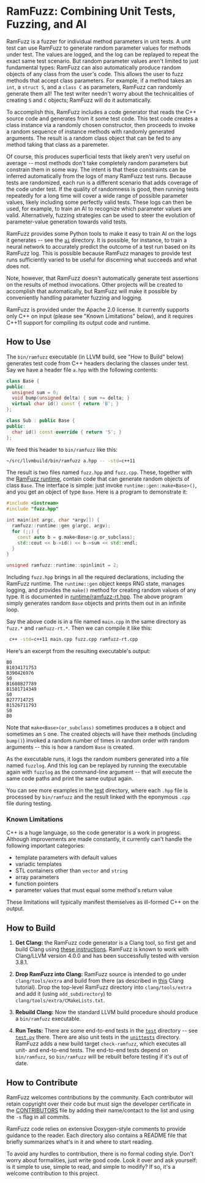 # RamFuzz: Combining Unit Tests, Fuzzing, and AI

RamFuzz is a fuzzer for individual method parameters in unit tests.  A unit test can use RamFuzz to generate random parameter values for methods under test.  The values are logged, and the log can be replayed to repeat the exact same test scenario.  But random parameter values aren't limited to just fundamental types: RamFuzz can also automatically produce random objects of any class from the user's code. This allows the user to fuzz methods that accept class parameters. For example, if a method takes an `int`, a `struct S`, and a `class C` as parameters, RamFuzz can randomly generate them all!  The test writer needn't worry about the technicalities of creating `S` and `C` objects; RamFuzz will do it automatically.

To accomplish this, RamFuzz includes a code generator that reads the C++ source code and generates from it some test code. This test code creates a class instance via a randomly chosen constructor, then proceeds to invoke a random sequence of instance methods with randomly generated arguments. The result is a random class object that can be fed to any method taking that class as a paremeter.

Of course, this produces superficial tests that likely aren't very useful on average -- most methods don't take completely random parameters but constrain them in some way.  The intent is that these constraints can be inferred automatically from the logs of many RamFuzz test runs.  Because tests are randomized, each run is a different scenario that adds coverage of the code under test.  If the quality of randomness is good, then running tests repeatedly for a long time will cover a wide range of possible parameter values, likely including some perfectly valid tests.  These logs can then be used, for example, to train an AI to recognize which parameter values are valid.  Alternatively, fuzzing strategies can be used to steer the evolution of parameter-value generation towards valid tests.

RamFuzz provides some Python tools to make it easy to train AI on the logs it generates -- see the [`ai`](ai) directory.  It is possible, for instance, to train a neural network to accurately predict the outcome of a test run based on its RamFuzz log.  This is possible because RamFuzz manages to provide test runs sufficiently varied to be useful for discerning what succeeds and what does not.

Note, however, that RamFuzz doesn't automatically generate test assertions on the results of method invocations.  Other projects will be created to accomplish that automatically, but RamFuzz will make it possible by conveniently handling parameter fuzzing and logging.

RamFuzz is provided under the Apache 2.0 license.  It currently supports only C++ on input (please see "Known Limitations" below), and it requires C++11 support for compiling its output code and runtime.

## How to Use

The `bin/ramfuzz` executable (in LLVM build, see "How to Build" below) generates test code from C++ headers declaring the classes under test.  Say we have a header file `a.hpp` with the following contents:

```c++
class Base {
public:
  unsigned sum = 0;
  void bump(unsigned delta) { sum += delta; }
  virtual char id() const { return 'B'; }
};

class Sub : public Base {
public:
  char id() const override { return 'S'; }
};
```

We feed this header to `bin/ramfuzz` like this:
```sh
~/src/llvmbuild/bin/ramfuzz a.hpp -- -std=c++11
```

The result is two files named `fuzz.hpp` and `fuzz.cpp`.  These, together with the [RamFuzz runtime](runtime), contain code that can generate random objects of class `Base`.  The interface is simple: just invoke `runtime::gen::make<Base>()`, and you get an object of type `Base`.  Here is a program to demonstrate it:
```c++
#include <iostream>
#include "fuzz.hpp"

int main(int argc, char *argv[]) {
  ramfuzz::runtime::gen g(argc, argv);
  for (;;) {
    const auto b = g.make<Base>(g.or_subclass);
    std::cout << b->id() << b->sum << std::endl;
  }
}

unsigned ramfuzz::runtime::spinlimit = 2;
```

Including `fuzz.hpp` brings in all the required declarations, including the RamFuzz runtime.  The `runtime::gen` object keeps RNG state, manages logging, and provides the `make()` method for creating random values of any type.  It is documented in [runtime/ramfuzz-rt.hpp](runtime/ramfuzz-rt.hpp).  The above program simply generates random `Base` objects and prints them out in an infinite loop.

Say the above code is in a file named `main.cpp` in the same directory as `fuzz.*` and `ramfuzz-rt.*`.  Then we can compile it like this:
```sh
 c++ -std=c++11 main.cpp fuzz.cpp ramfuzz-rt.cpp 
```

Here's an excerpt from the resulting executable's output:
```
B0
B1034171753
B390426976
S0
B1608827789
B1581714349
S0
B277714725
B1526711793
S0
B0
```

Note that `make<Base>(or_subclass)` sometimes produces a `B` object and sometimes an `S` one.  The created objects will have their methods (including `bump()`) invoked a random number of times in random order with random arguments -- this is how a random `Base` is created.

As the executable runs, it logs the random numbers generated into a file named `fuzzlog`.  And this log can be replayed by running the executable again with `fuzzlog` as the command-line argument -- that will execute the same code paths and print the same output again.

You can see more examples in the [test](test) directory, where each `.hpp` file is processed by `bin/ramfuzz` and the result linked with the eponymous `.cpp` file during testing.

### Known Limitations

C++ is a huge language, so the code generator is a work in progress.  Although improvements are made constantly, it currently can't handle the following important categories:
- template parameters with default values
- variadic templates
- STL containers other than `vector` and `string`
- array parameters
- function pointers
- parameter values that must equal some method's return value

These limitations will typically manifest themselves as ill-formed C++ on the output.

## How to Build

1. **Get Clang:** the RamFuzz code generator is a Clang tool, so first get and build Clang using [these instructions](http://clang.llvm.org/get_started.html).  RamFuzz is known to work with Clang/LLVM version 4.0.0 and has been successfully tested with version 3.8.1.

2. **Drop RamFuzz into Clang:** RamFuzz source is intended to go under `clang/tools/extra` and build from there (as described in [this](http://clang.llvm.org/docs/LibASTMatchersTutorial.html#step-1-create-a-clangtool) Clang tutorial).  Drop the top-level RamFuzz directory into `clang/tools/extra` and add it (using `add_subdirectory`) to `clang/tools/extra/CMakeLists.txt`.

3. **Rebuild Clang:** Now the standard LLVM build procedure should produce a `bin/ramfuzz` executable.

4. **Run Tests:** There are some end-to-end tests in the [`test`](test) directory -- see [`test.py`](test/test.py) there.  There are also unit tests in the [`unittests`](unittests) directory.  RamFuzz adds a new build target `check-ramfuzz`, which executes all unit- and end-to-end tests.  The end-to-end tests depend on `bin/ramfuzz`, so `bin/ramfuzz` will be rebuilt before testing if it's out of date.

## How to Contribute

RamFuzz welcomes contributions by the community.  Each contributor will retain copyright over their code but must sign the developer certificate in the [CONTRIBUTORS](CONTRIBUTORS) file by adding their name/contact to the list and using the `-s` flag in all commits.

RamFuzz code relies on extensive Doxygen-style comments to provide guidance to the reader.  Each directory also contains a README file that briefly summarizes what's in it and where to start reading.

To avoid any hurdles to contribution, there is no formal coding style.  Don't worry about formalities, just write good code.  Look it over and ask yourself: is it simple to use, simple to read, and simple to modify?  If so, it's a welcome contribution to this project.
